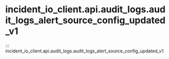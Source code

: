 # incident_io_client.api.audit_logs.audit_logs_alert_source_config_updated_v1

::: incident_io_client.api.audit_logs.audit_logs_alert_source_config_updated_v1